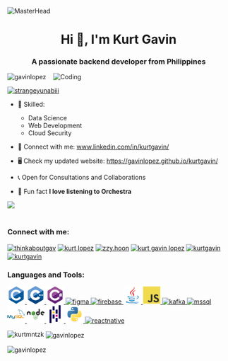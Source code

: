 ![MasterHead](https://user-images.githubusercontent.com/74038190/225813708-98b745f2-7d22-48cf-9150-083f1b00d6c9.gif)
<h1 align="center">Hi 👋, I'm Kurt Gavin</h1>
<h3 align="center">A passionate backend developer from Philippines</h3>
<img align="right" alt="Coding" width="400" src="https://user-images.githubusercontent.com/74038190/240825371-403af6cc-32fd-4026-8fb5-ae523bf899c3.gif">

<p align="left"> <img src="https://komarev.com/ghpvc/?username=gavinlopez&label=Profile%20views&color=0e75b6&style=flat" alt="gavinlopez" /> </p>

<p align="left"> <a href="https://twitter.com/strangeyunabiii" target="blank"><img src="https://img.shields.io/twitter/follow/strangeyunabiii?logo=twitter&style=for-the-badge" alt="strangeyunabiii" /></a> </p>

- 🌱 Skilled:
  - Data Science
  - Web Development
  - Cloud Security

- 💬 Connect with me: www.linkedin.com/in/kurtgavin/

- 🖥 Check my updated website: https://gavinlopez.github.io/kurtgavin/

- 📞 Open for Consultations and Collaborations

- 🎵 Fun fact **I love listening to Orchestra**

<img src="https://user-images.githubusercontent.com/74038190/212284158-e840e285-664b-44d7-b79b-e264b5e54825.gif" width="400">
<br><br>

<h3 align="left">Connect with me:</h3>
<p align="left">
<a href="https://twitter.com/strangeyunabiii" target="blank"><img align="center" src="https://raw.githubusercontent.com/rahuldkjain/github-profile-readme-generator/master/src/images/icons/Social/twitter.svg" alt="thinkaboutgav" height="30" width="40" /></a>
<a href="https://www.facebook.com/kurtgvin" target="blank"><img align="center" src="https://raw.githubusercontent.com/rahuldkjain/github-profile-readme-generator/master/src/images/icons/Social/facebook.svg" alt="kurt lopez" height="30" width="40" /></a>
<a href="https://instagram.com/zzy.hoon" target="blank"><img align="center" src="https://raw.githubusercontent.com/rahuldkjain/github-profile-readme-generator/master/src/images/icons/Social/instagram.svg" alt="zzy.hoon" height="30" width="40" /></a>
<a href="https://www.behance.net/kurt gavin lopez" target="blank"><img align="center" src="https://raw.githubusercontent.com/rahuldkjain/github-profile-readme-generator/master/src/images/icons/Social/behance.svg" alt="kurt gavin lopez" height="30" width="40" /></a>
<a href="https://www.leetcode.com/kurtgavin" target="blank"><img align="center" src="https://raw.githubusercontent.com/rahuldkjain/github-profile-readme-generator/master/src/images/icons/Social/leet-code.svg" alt="kurtgavin" height="30" width="40" /></a>
<a href="https://www.hackerrank.com/profile/kurtgavinlopez" target="blank"><img align="center" src="https://raw.githubusercontent.com/rahuldkjain/github-profile-readme-generator/master/src/images/icons/Social/hackerrank.svg" alt="kurtgavin" height="30" width="40" /></a>
</p>

<h3 align="left">Languages and Tools:</h3>
<p align="left"> <a href="https://www.cprogramming.com/" target="_blank" rel="noreferrer"> <img src="https://raw.githubusercontent.com/devicons/devicon/master/icons/c/c-original.svg" alt="c" width="40" height="40"/> </a> <a href="https://www.w3schools.com/cpp/" target="_blank" rel="noreferrer"> <img src="https://raw.githubusercontent.com/devicons/devicon/master/icons/cplusplus/cplusplus-original.svg" alt="cplusplus" width="40" height="40"/> </a> <a href="https://www.w3schools.com/cs/" target="_blank" rel="noreferrer"> <img src="https://raw.githubusercontent.com/devicons/devicon/master/icons/csharp/csharp-original.svg" alt="csharp" width="40" height="40"/> </a> <a href="https://www.figma.com/" target="_blank" rel="noreferrer"> <img src="https://www.vectorlogo.zone/logos/figma/figma-icon.svg" alt="figma" width="40" height="40"/> </a> <a href="https://firebase.google.com/" target="_blank" rel="noreferrer"> <img src="https://www.vectorlogo.zone/logos/firebase/firebase-icon.svg" alt="firebase" width="40" height="40"/> </a> <a href="https://www.java.com" target="_blank" rel="noreferrer"> <img src="https://raw.githubusercontent.com/devicons/devicon/master/icons/java/java-original.svg" alt="java" width="40" height="40"/> </a> <a href="https://developer.mozilla.org/en-US/docs/Web/JavaScript" target="_blank" rel="noreferrer"> <img src="https://raw.githubusercontent.com/devicons/devicon/master/icons/javascript/javascript-original.svg" alt="javascript" width="40" height="40"/> </a> <a href="https://kafka.apache.org/" target="_blank" rel="noreferrer"> <img src="https://www.vectorlogo.zone/logos/apache_kafka/apache_kafka-icon.svg" alt="kafka" width="40" height="40"/> </a> <a href="https://www.microsoft.com/en-us/sql-server" target="_blank" rel="noreferrer"> <img src="https://www.svgrepo.com/show/303229/microsoft-sql-server-logo.svg" alt="mssql" width="40" height="40"/> </a> <a href="https://www.mysql.com/" target="_blank" rel="noreferrer"> <img src="https://raw.githubusercontent.com/devicons/devicon/master/icons/mysql/mysql-original-wordmark.svg" alt="mysql" width="40" height="40"/> </a> <a href="https://nodejs.org" target="_blank" rel="noreferrer"> <img src="https://raw.githubusercontent.com/devicons/devicon/master/icons/nodejs/nodejs-original-wordmark.svg" alt="nodejs" width="40" height="40"/> </a> <a href="https://pandas.pydata.org/" target="_blank" rel="noreferrer"> <img src="https://raw.githubusercontent.com/devicons/devicon/2ae2a900d2f041da66e950e4d48052658d850630/icons/pandas/pandas-original.svg" alt="pandas" width="40" height="40"/> </a> <a href="https://www.python.org" target="_blank" rel="noreferrer"> <img src="https://raw.githubusercontent.com/devicons/devicon/master/icons/python/python-original.svg" alt="python" width="40" height="40"/> </a> <a href="https://reactnative.dev/" target="_blank" rel="noreferrer"> <img src="https://reactnative.dev/img/header_logo.svg" alt="reactnative" width="40" height="40"/> </a> </p>

<p><img align="left" src="https://github-readme-stats.vercel.app/api/top-langs?username=gavinlopez&show_icons=true&locale=en&layout=compact" alt="kurtmntzk" /></p>

<p>&nbsp;<img align="center" src="https://github-readme-stats.vercel.app/api?username=gavinlopez&show_icons=true&locale=en" alt="gavinlopez" /></p>

<p><img align="center" src="https://github-readme-streak-stats.herokuapp.com/?user=gavinlopez&" alt="gavinlopez" /></p>
